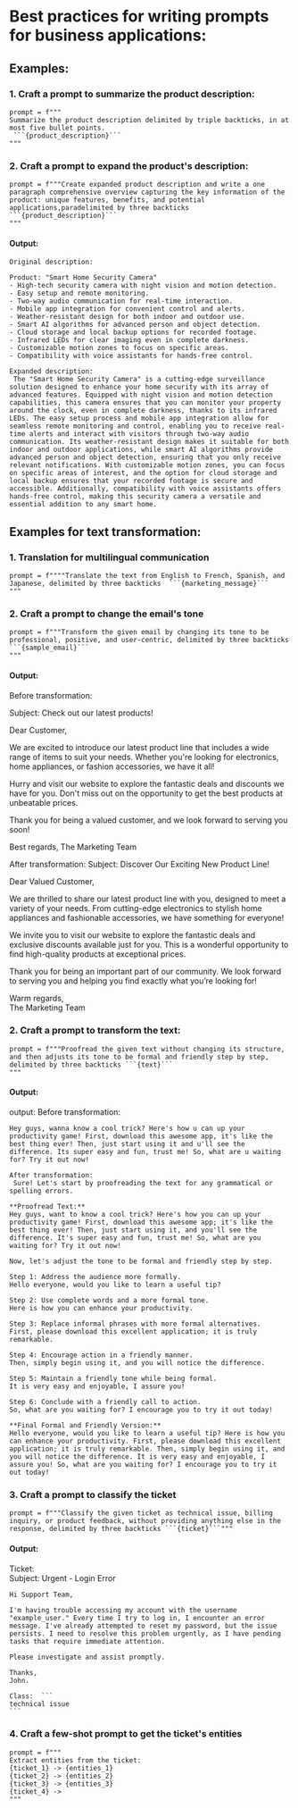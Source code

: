 # Best practices for writing prompts for business applications:

## Examples: 
### 1. Craft a prompt to summarize the product description:
```
prompt = f"""
Summarize the product description delimited by triple backticks, in at most five bullet points.
 ```{product_description}```
"""
```

### 2. Craft a prompt to expand the product's description:
```
prompt = f"""Create expanded product description and write a one paragraph comprehensive overview capturing the key information of the product: unique features, benefits, and potential applications,paradelimited by three backticks ```{product_description}```
"""
```
#### Output:
    Original description: 
     
    Product: "Smart Home Security Camera"
    - High-tech security camera with night vision and motion detection.
    - Easy setup and remote monitoring.
    - Two-way audio communication for real-time interaction.
    - Mobile app integration for convenient control and alerts.
    - Weather-resistant design for both indoor and outdoor use.
    - Smart AI algorithms for advanced person and object detection.
    - Cloud storage and local backup options for recorded footage.
    - Infrared LEDs for clear imaging even in complete darkness.
    - Customizable motion zones to focus on specific areas.
    - Compatibility with voice assistants for hands-free control.
    
    Expanded description: 
     The "Smart Home Security Camera" is a cutting-edge surveillance solution designed to enhance your home security with its array of advanced features. Equipped with night vision and motion detection capabilities, this camera ensures that you can monitor your property around the clock, even in complete darkness, thanks to its infrared LEDs. The easy setup process and mobile app integration allow for seamless remote monitoring and control, enabling you to receive real-time alerts and interact with visitors through two-way audio communication. Its weather-resistant design makes it suitable for both indoor and outdoor applications, while smart AI algorithms provide advanced person and object detection, ensuring that you only receive relevant notifications. With customizable motion zones, you can focus on specific areas of interest, and the option for cloud storage and local backup ensures that your recorded footage is secure and accessible. Additionally, compatibility with voice assistants offers hands-free control, making this security camera a versatile and essential addition to any smart home.
    
## Examples for text transformation:
### 1. Translation for multilingual communication
```
prompt = f""""Translate the text from English to French, Spanish, and Japanese, delimited by three backticks  ```{marketing_message}```
"""
```

### 2. Craft a prompt to change the email's tone
```
prompt = f"""Transform the given email by changing its tone to be professional, positive, and user-centric, delimited by three backticks ```{sample_email}```
"""
```
#### Output:
Before transformation: 
 
Subject: Check out our latest products!

Dear Customer,

We are excited to introduce our latest product line that includes a wide range of items to suit your needs. Whether you're looking for electronics, home appliances, or fashion accessories, we have it all!

Hurry and visit our website to explore the fantastic deals and discounts we have for you. Don't miss out on the opportunity to get the best products at unbeatable prices.

Thank you for being a valued customer, and we look forward to serving you soon!

Best regards,
The Marketing Team

After transformation: 
Subject: Discover Our Exciting New Product Line!

Dear Valued Customer,

We are thrilled to share our latest product line with you, designed to meet a variety of your needs. From cutting-edge electronics to stylish home appliances and fashionable accessories, we have something for everyone!

We invite you to visit our website to explore the fantastic deals and exclusive discounts available just for you. This is a wonderful opportunity to find high-quality products at exceptional prices.

Thank you for being an important part of our community. We look forward to serving you and helping you find exactly what you’re looking for!

Warm regards,  
The Marketing Team

### 2. Craft a prompt to transform the text:
```
prompt = f"""Proofread the given text without changing its structure, and then adjusts its tone to be formal and friendly step by step, delimited by three backticks ```{text}```
"""
```
#### Output:
output:
    Before transformation:
     
    Hey guys, wanna know a cool trick? Here's how u can up your productivity game! First, download this awesome app, it's like the best thing ever! Then, just start using it and u'll see the difference. Its super easy and fun, trust me! So, what are u waiting for? Try it out now!
    
    After transformation:
     Sure! Let's start by proofreading the text for any grammatical or spelling errors.
    
    **Proofread Text:**
    Hey guys, want to know a cool trick? Here's how you can up your productivity game! First, download this awesome app; it's like the best thing ever! Then, just start using it, and you'll see the difference. It's super easy and fun, trust me! So, what are you waiting for? Try it out now!
    
    Now, let's adjust the tone to be formal and friendly step by step.
    
    Step 1: Address the audience more formally.
    Hello everyone, would you like to learn a useful tip?
    
    Step 2: Use complete words and a more formal tone.
    Here is how you can enhance your productivity.
    
    Step 3: Replace informal phrases with more formal alternatives.
    First, please download this excellent application; it is truly remarkable.
    
    Step 4: Encourage action in a friendly manner.
    Then, simply begin using it, and you will notice the difference.
    
    Step 5: Maintain a friendly tone while being formal.
    It is very easy and enjoyable, I assure you!
    
    Step 6: Conclude with a friendly call to action.
    So, what are you waiting for? I encourage you to try it out today!
    
    **Final Formal and Friendly Version:**
    Hello everyone, would you like to learn a useful tip? Here is how you can enhance your productivity. First, please download this excellent application; it is truly remarkable. Then, simply begin using it, and you will notice the difference. It is very easy and enjoyable, I assure you! So, what are you waiting for? I encourage you to try it out today!

### 3. Craft a prompt to classify the ticket
```
prompt = f"""Classify the given ticket as technical issue, billing inquiry, or product feedback, without providing anything else in the response, delimited by three backticks ```{ticket}```"""
```

#### Output:
   Ticket:  
    Subject: Urgent - Login Error
    
    Hi Support Team,
    
    I'm having trouble accessing my account with the username "example_user." Every time I try to log in, I encounter an error message. I've already attempted to reset my password, but the issue persists. I need to resolve this problem urgently, as I have pending tasks that require immediate attention.
    
    Please investigate and assist promptly.
    
    Thanks,
    John.
    
    Class:  ```
    technical issue
    ```
### 4. Craft a few-shot prompt to get the ticket's entities
```
prompt = f"""
Extract entities from the ticket:
{ticket_1} -> {entities_1}
{ticket_2} -> {entities_2}
{ticket_3} -> {entities_3}
{ticket_4} ->
"""
```
